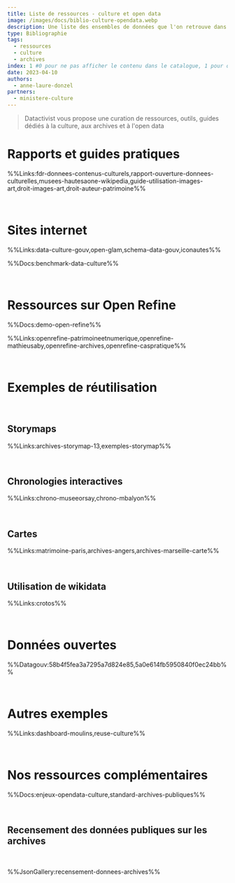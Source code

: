 ```yaml
---
title: Liste de ressources - culture et open data
image: /images/docs/biblio-culture-opendata.webp
description: Une liste des ensembles de données que l'on retrouve dans les collectivités territoriales, par thématique, avec leur niveau de standardisation
type: Bibliographie
tags:
  - ressources
  - culture
  - archives
index: 1 #0 pour ne pas afficher le contenu dans le catalogue, 1 pour qu'il s'affiche dans le catalogue
date: 2023-04-10
authors:
  - anne-laure-donzel
partners:
  - ministere-culture
--- 
```


> Datactivist vous propose une curation de ressources, outils, guides dédiés à la culture, aux archives et à l'open data

# Rapports et guides pratiques

%%Links:fdr-donnees-contenus-culturels,rapport-ouverture-donnees-culturelles,musees-hautesaone-wikipedia,guide-utilisation-images-art,droit-images-art,droit-auteur-patrimoine%%

</br>

# Sites internet

%%Links:data-culture-gouv,open-glam,schema-data-gouv,iconautes%%

%%Docs:benchmark-data-culture%%

</br>

# Ressources sur Open Refine

%%Docs:demo-open-refine%%

%%Links:openrefine-patrimoineetnumerique,openrefine-mathieusaby,openrefine-archives,openrefine-caspratique%%

</br>

# Exemples de réutilisation

</br>

## Storymaps

%%Links:archives-storymap-13,exemples-storymap%%

</br>

## Chronologies interactives

%%Links:chrono-museeorsay,chrono-mbalyon%%

</br>

## Cartes

%%Links:matrimoine-paris,archives-angers,archives-marseille-carte%%

</br>

## Utilisation de wikidata

%%Links:crotos%%

</br>

# Données ouvertes

%%Datagouv:58b4f5fea3a7295a7d824e85,5a0e614fb5950840f0ec24bb%%

</br>

# Autres exemples

%%Links:dashboard-moulins,reuse-culture%%

</br>

# Nos ressources complémentaires

%%Docs:enjeux-opendata-culture,standard-archives-publiques%%

</br>

## Recensement des données publiques sur les archives

</br>

%%JsonGallery:recensement-donnees-archives%%
